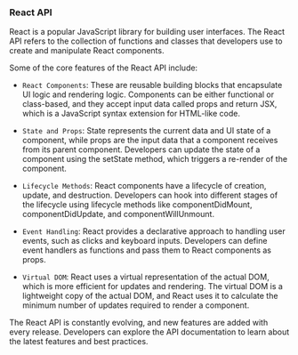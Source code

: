### React API

React is a popular JavaScript library for building user interfaces. The React API refers to the collection of functions and classes that developers use to create and manipulate React components.

Some of the core features of the React API include:

- `React Components`: These are reusable building blocks that encapsulate UI logic and rendering logic. Components can be either functional or class-based, and they accept input data called props and return JSX, which is a JavaScript syntax extension for HTML-like code.

- `State and Props`: State represents the current data and UI state of a component, while props are the input data that a component receives from its parent component. Developers can update the state of a component using the setState method, which triggers a re-render of the component.

- `Lifecycle Methods`: React components have a lifecycle of creation, update, and destruction. Developers can hook into different stages of the lifecycle using lifecycle methods like componentDidMount, componentDidUpdate, and componentWillUnmount.

- `Event Handling`: React provides a declarative approach to handling user events, such as clicks and keyboard inputs. Developers can define event handlers as functions and pass them to React components as props.

- `Virtual DOM`: React uses a virtual representation of the actual DOM, which is more efficient for updates and rendering. The virtual DOM is a lightweight copy of the actual DOM, and React uses it to calculate the minimum number of updates required to render a component.

The React API is constantly evolving, and new features are added with every release. Developers can explore the API documentation to learn about the latest features and best practices.